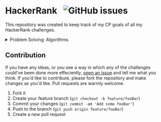 # HackerRank &nbsp; ![GitHub issues](https://img.shields.io/github/issues/Codedreamer06/HackerRank)

This repository was created to keep track of my CP goals of all my HackerRank challenges.

<details>
<summary>Problem Solving: Algorithms</summary>
<p>

## Easy
- [x] Solve Me First
- [x] Simple Array Sum
- [x] Compare the Triplets
- [x] A Very Big Sum
- [x] Diagonal Difference
- [x] Plus Minus
- [x] Staircase
- [x] Mini-Max Sum
- [x] Birthday Cake Candles
- [x] Time Conversion
- [x] Grading Students
- [x] Apple and Orange
- [x] Number Line Jumps
- [x] Between Two Sets
- [x] Breaking the Records
- [x] Subarray Division
- [ ] Divisible Sum Pairs
- [x] Migratory Birds
- [ ] Day of the Programmer
- [x] Bill Division
- [x] Sales by Match
- [x] Drawing Book
- [x] Counting Valleys
- [ ] Electronics Shop
- [x] Cats and a Mouse
- [ ] Picking Numbers
- [x] The Hurdle Race
- [x] Designer PDF Viewer
- [x] Utopian Tree
- [x] Angry Professor
- [x] Beautiful Days at the Movies
- [ ] Viral Advertising
- [x] Save the Prisoner!
- [ ] Circular Array Rotation
- [ ] Sequence Equation
- [ ] Jumping on the Clouds: Revisited
- [x] Find Digits
- [ ] Append and Delete
- [x] Sherlock and Squares
- [x] Library Fine
- [x] Cut the sticks
- [x] Repeated String
- [ ] Jumping on the Clouds
- [ ] Equalize the Array
- [ ] ACM ICPC Team
- [ ] Taum and B'day
- [ ] Modified Kaprekar Numbers
- [ ] Beautiful Triplets
- [ ] Minimum Distances
- [ ] Halloween Sale
- [ ] Chocolate Feast
- [ ] Service Lane
- [ ] Lisa's Workbook
- [ ] Flatland Space Stations
- [ ] Fair Rations
- [ ] Cavity Map
- [ ] Manasa and Stones
- [ ] Happy Ladybugs
- [ ] Strange Counter
- [ ] Big Sorting
- [ ] Super Reduced String
- [ ] Intro to Tutorial Challenges
- [ ] CamelCase
- [ ] Insertion Sort - Part 1
- [ ] Strong Password
- [ ] Two Characters
- [ ] Insertion Sort - Part 2
- [ ] Correctness and the Loop Invariant
- [ ] Caesar Cipher
- [ ] Mars Exploration
- [ ] Running Time of Algorithms
- [ ] HackerRank in a String!
- [ ] Quicksort 1 - Partition
- [ ] Pangrams
- [ ] Weighted Uniform Strings
- [ ] Separate the Numbers
- [ ] Funny String
- [ ] Counting Sort 1
- [ ] Counting Sort 2
- [ ] Gemstones
- [ ] Alternating Characters
- [ ] Beautiful Binary String
- [ ] Closest Numbers
- [ ] The Love-Letter Mystery
- [ ] Find the Median
- [ ] Palindrome Index
- [ ] Anagram
- [ ] Making Anagrams
- [ ] Game of Thrones - I
- [ ] Two Strings
- [ ] String Construction
- [ ] Ice Cream Parlor
- [ ] Missing Numbers
- [ ] Sherlock and Array
- [ ] Minimum Absolute Difference in an Array
- [ ] Marc's Cakewalk
- [ ] Grid Challenge
- [ ] Luck Balance
- [ ] Maximum Perimeter Triangle
- [ ] Beautiful Pairs
- [ ] Sherlock and The Beast
- [ ] Priyanka and Toys
- [ ] Largest Permutation
- [ ] Mark and Toys
- [ ] Jim and the Orders
- [ ] Permuting Two Arrays
- [ ] Lonely Integer
- [ ] Maximizing XOR
- [ ] Sum vs XOR
- [ ] Flipping bits
- [ ] Game of Stones
- [ ] Tower Breakers
- [ ] A Chessboard Game
- [ ] Introduction to Nim Game
- [ ] Misère Nim
- [ ] Nimble Game
- [ ] Poker Nim
- [ ] XOR Strings
- [ ] Smart Number

## Medium
- [ ] Forming a Magic Square
- [ ] Climbing the Leaderboard
- [x] Extra Long Factorials
- [ ] Non-Divisible Subset
- [ ] Queen's Attack II
- [ ] Organizing Containers of Balls
- [ ] Encryption
- [ ] Bigger is Greater
- [ ] The Time in Words
- [ ] The Grid Search
- [ ] 3D Surface Area
- [ ] Absolute Permutation
- [ ] The Bomberman Game
- [ ] Ema's Supercomputer
- [ ] Larry's Array
- [ ] Almost Sorted
- [ ] The Full Counting Sort
- [ ] Fraudulent Activity Notifications
- [ ] Lily's Homework
- [ ] Sherlock and the Valid String
- [ ] Highest Value Palindrome
- [ ] Maximum Palindromes
- [ ] Sherlock and Anagrams
- [ ] Common Child
- [ ] Bear and Steady Gene
- [ ] Hackerland Radio Transmitters
- [ ] Gridland Metro
- [ ] KnightL on a Chessboard
- [ ] Minimum Loss
- [ ] Pairs
- [ ] Connected Cells in a Grid
- [ ] Short Palindrome
- [ ] Count Luck
- [ ] Cut the Tree
- [ ] Gena Playing Hanoi
- [ ] Beautiful Quadruples
- [ ] Red Knight's Shortest Path
- [ ] Roads and Libraries
- [ ] Journey to the Moon
- [ ] Synchronous Shopping
- [ ] Breadth First Search: Shortest Reach
- [ ] Kruskal (MST): Really Special Subtree
- [ ] Even Tree
- [ ] Snakes and Ladders: The Quickest Way Up
- [ ] The Story of a Tree
- [ ] Prim's (MST) : Special Subtree
- [ ] Clique
- [ ] Minimum Penalty Path
- [ ] Jack goes to Rapture
- [ ] Crab Graphs
- [ ] Jeanie's Route
- [ ] Roads in HackerLand
- [ ] Rust & Murderer
- [ ] Candies
- [ ] Greedy Florist
- [ ] Max Min
- [ ] Goodland Electricity
- [ ] Cloudy Day
- [ ] Lena Sort
- [ ] The Coin Change Problem
- [ ] Equal
- [ ] Flipping the Matrix
- [ ] Sherlock and Cost
- [ ] Gaming Array
- [ ] New Year Chaos
- [ ] Construct the Array
- [ ] Bonetrousle
- [ ] Kingdom Division
- [ ] Sam and substrings
- [ ] Fibonacci Modified
- [ ] Abbreviation
- [ ] Prime XOR
- [ ] Fair Cut
- [ ] The Maximum Subarray
- [ ] Prime Digit Sums
- [ ] HackerRank City
- [ ] Summing Pieces
- [ ] Mr K marsh
- [ ] Substring Diff
- [ ] Xor and Sum
- [ ] Lego Blocks
- [ ] Stock Maximize
- [ ] Two Robots
- [ ] Cut Tree
- [ ] Wet Shark and Two Subsequences
- [ ] Nikita and the Game
- [ ] Mandragora Forest
- [ ] Red John is Back
- [ ] LCS Returns
- [ ] Grid Walking
- [ ] Knapsack
- [ ] Bricks Game
- [ ] Coin on the Table
- [ ] The Longest Common Subsequence
- [ ] Play with words
- [ ] Counting Special Sub-Cubes
- [ ] Interval Selection
- [ ] The Indian Job
- [ ] Travel around the world
- [ ] Candles Counting
- [ ] Swap Permutation
- [ ] Extremum Permutations
- [ ] Counter game
- [ ] Xor-sequence
- [ ] The Great XOR
- [ ] Yet Another Minimax Problem
- [ ] Sansa and XOR
- [ ] AND Product
- [ ] Winning Lottery Ticket
- [ ] Cipher
- [ ] What's Next?
- [ ] A or B
- [ ] The Power Sum
- [ ] Crossword Puzzle
- [ ] Recursive Digit Sum
- [ ] Simplified Chess Engine
- [ ] Password Cracker
- [ ] Stone Division, Revisited
- [ ] Alice and Bob's Silly Game
- [ ] Tower Breakers, Revisited!
- [ ] Tower Breakers, Again!
- [ ] Zero-Move Nim
- [ ] Chessboard Game, Again!
- [ ] Digits Square Board
- [ ] Fun Game
- [ ] Chocolate in Box
- [ ] Kitty and Katty
- [ ] Powers Game
- [ ] Deforestation
- [ ] Bob and Ben
- [ ] Tower Breakers - The Final Battle
- [ ] Permutation game
- [ ] Play on benders
- [ ] New Year Game
- [ ] Vertical Rooks
- [ ] A stones game
- [ ] Prime Dates
- [ ] Minimum Operations
- [ ] Zig Zag Sequence

</p>
</details>

## Contribution

If you have any ideas, or you see a way in which any of the challenges could've been done more effeciently, [open an issue](https://github.com/CodeDreamer06/HackerRank/issues/new) and tell me what you think. If you'd like to contribute, please fork the repository and make changes as you'd like. Pull requests are warmly welcome.

1. Fork it
2. Create your feature branch (`git checkout -b feature/fooBar`)
3. Commit your changes (`git commit -am 'Add some fooBar'`)
4. Push to the branch (`git push origin feature/fooBar`)
5. Create a new pull request
